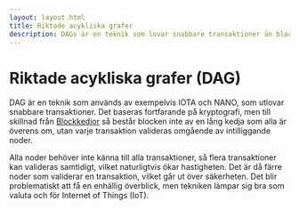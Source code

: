 ```yaml
---
layout: layout.html
title: Riktade acykliska grafer
description: DAGs är en teknik som lovar snabbare transaktioner än blockkedjor och som med framgång används av kryptovalutor så som IOTA och NANO.
---
```


# Riktade acykliska grafer (DAG)

DAG är en teknik som används av exempelvis IOTA och NANO, som utlovar snabbare transaktioner. Det baseras fortfarande på kryptografi, men till skillnad från [Blockkedjor](blockkedjor.md) så består blocken inte av en lång kedja som alla är överens om, utan varje transaktion valideras omgående av intilliggande noder.

Alla noder behöver inte känna till alla transaktioner, så flera transaktioner kan valideras samtidigt, vilket naturligtvis ökar hastigheten. Det är då färre noder som validerar en transaktion, vilket går ut över säkerheten. Det blir problematiskt att få en enhällig överblick, men tekniken lämpar sig bra som valuta och för Internet of Things (IoT).
